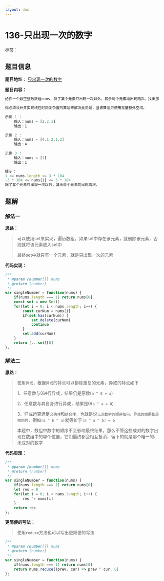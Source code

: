 ```yaml
---
layout: doc
---
```


# 136-只出现一次的数字

标签：<Badge type="tip" text="位运算" /> <Badge type="tip" text="数组" />

## 题目信息

**题目地址**： [只出现一次的数字](https://leetcode.cn/problems/single-number/description/)

**题目内容：**

```javascript
给你一个非空整数数组nums，除了某个元素只出现一次以外，其余每个元素均出现两次。找出那个只出现了一次的元素。

你必须设计并实现线性时间复杂度的算法来解决此问题，且该算法只使用常量额外空间。
 
示例 1 ：
    输入：nums = [2,2,1]
    输出：1
    
示例 2 ：
    输入：nums = [4,1,2,1,2]
    输出：4
    
示例 3 ：
    输入：nums = [1]
    输出：1

提示：
1 <= nums.length <= 3 * 104
-3 * 104 <= nums[i] <= 3 * 104
除了某个元素只出现一次以外，其余每个元素均出现两次。
```

## 题解

### 解法一

**思路：**

> 可以使用set来实现，遍历数组，如果set中存在该元素，就删除该元素，否则就将该元素放入set中
> 
> 最终set中就只有一个元素，就是只出现一次的元素

**代码实现：**

```javascript
/**
 * @param {number[]} nums
 * @return {number}
 */
var singleNumber = function(nums) {
    if(nums.length === 1) return nums[0]
    const set = new Set()
    for(let i = 0; i < nums.length; i++) {
        const curNum = nums[i]
        if(set.has(curNum)) {
            set.delete(curNum)
            continue
        }
        set.add(curNum)
    }
    return [...set][0]
};
```

### 解法二

**思路：**

> 使用`异或`，根据`异或`的特点可以排除重复的元素，异或的特点如下
> 
> 1、任意数与0进行异或，结果仍是原数(`a ^ 0 = a`)
> 
> 2、任意数与其自身进行异或，结果是0(`a ^ a = 0`)
> 
> 3、异或运算满足`交换律`和`结合律`，也就是说`无论数字的顺序如何，异或的结果都是相同的`，例如`(a ^ b ^ a)`就等价于`(a ^ a ^ b) = b`
> 
> 本题中，数组中数字的顺序不会影响最终结果，那么不管这些成对的数字出现在数组中的哪个位置，它们最终都会相互抵消，留下的就是那个唯一的、未成对的数字

**代码实现：**

```javascript
/**
 * @param {number[]} nums
 * @return {number}
 */
var singleNumber = function(nums) {
    if(nums.length === 1) return nums[0]
    let res = 0
    for(let i = 0; i < nums.length; i++) {
        res ^= nums[i]
    }
    return res
};
```

**更简便的写法：**

> 使用`reduce`方法也可以写出更简便的写法

```javascript
/**
 * @param {number[]} nums
 * @return {number}
 */
var singleNumber = function(nums) {
    if(nums.length === 1) return nums[0]
    return nums.reduce((prev, cur) => prev ^ cur, 0)
};
```